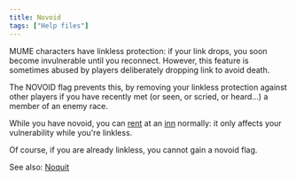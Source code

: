 ```yaml
---
title: Novoid
tags: ["Help files"]
---
```

MUME characters have linkless protection: if your link drops, you soon
become invulnerable until you reconnect. However, this feature is
sometimes abused by players deliberately dropping link to avoid death.

The NOVOID flag prevents this, by removing your linkless protection
against other players if you have recently met (or seen, or scried, or
heard...) a member of an enemy race.

While you have novoid, you can [rent](rent "wikilink") at an
[inn](inn "wikilink") normally: it only affects your vulnerability while
you're linkless.

Of course, if you are already linkless, you cannot gain a novoid flag.

See also: [Noquit](Noquit "wikilink")
